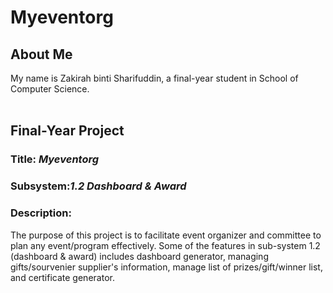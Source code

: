 # Myeventorg <br>
## __About Me__ <br>
My name is Zakirah binti Sharifuddin, a final-year student in School of Computer Science.<br><br>
## __Final-Year Project__ <br>
### Title: *Myeventorg*<br>
### Subsystem:*1.2 Dashboard & Award*<br>
### Description: <br>
The purpose of this project is to facilitate event organizer and committee to plan any event/program effectively. Some of the features in sub-system 1.2 (dashboard & award) includes dashboard generator, managing gifts/sourvenier supplier's information, manage list of prizes/gift/winner list, and certificate generator.
